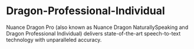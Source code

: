 # Dragon-Professional-Individual
Nuance Dragon Pro (also known as Nuance Dragon NaturallySpeaking and Dragon Professional Individual) delivers state-of-the-art speech-to-text technology with unparalleled accuracy.

